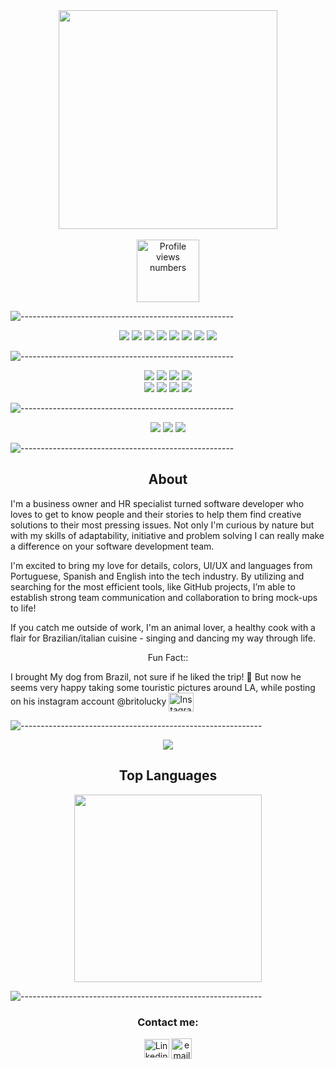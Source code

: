 
<section align="center">
<!--  Who am I gif  -->
<img align="center" width=350 src="https://user-images.githubusercontent.com/82066350/139956445-00591f03-9ad9-48f0-94be-21721bb043e1.gif" />
</section>
<!-- Profile view numbers  -->
</br>
<section align="center"> 
<img align="center" width=100 src="https://komarev.com/ghpvc/?username=joanafbrito&color=462581" alt="Profile views numbers" />
</section>



![-----------------------------------------------------](https://raw.githubusercontent.com/andreasbm/readme/master/assets/lines/rainbow.png)
<p align="center"> 
  <img src="https://img.shields.io/badge/React-20232A?style=flaste&logo=react&logoColor=61DAFB"/>
  <img src="https://img.shields.io/badge/HTML5-E34F26?style=flaste&logo=html5&logoColor=white"/>
  <img src="https://img.shields.io/badge/CSS3-1572B6?style=flaste&logo=css3&logoColor=white"/>
  <img src="https://img.shields.io/badge/JavaScript-323330?style=flaste&logo=javascript&logoColor=F7DF1E"/>
  <img src="https://img.shields.io/badge/npm-CB3837?style=flaste&logo=npm&logoColor=white"/>
  <img src="https://img.shields.io/badge/Cypress-17202C?style=flaste&logo=cypress&logoColor=white"/>
  <img src="https://img.shields.io/badge/React_Router-CA4245?style=flaste&logo=react-router&logoColor=white"/>
  <img src="https://img.shields.io/badge/PWA-33b818.svg?&style=flaste&logo=REST&logoColor=white"/>
</p>

![-----------------------------------------------------](https://raw.githubusercontent.com/andreasbm/readme/master/assets/lines/rainbow.png)
<p align="center">
  <img src="https://img.shields.io/badge/Visual_Studio_Code-0078D4?style=flaste&logo=visual%20studio%20code&logoColor=white">
  <img src="https://img.shields.io/badge/Git-F05032.svg?&style=flaste&logo=git&logoColor=white" />
  <img src="https://img.shields.io/badge/GitHub-181717.svg?&style=flaste&logo=github&logoColor=white" />
  <img src="https://img.shields.io/badge/travis_CI-3EAAAF?style=flaste&logo=travisci&logoColor=white" />
  </br>
  <img src="https://img.shields.io/badge/Surge-430098.svg?&style=flaste&logo=heroku&logoColor=white" />
  <img src="https://img.shields.io/badge/eslint-3A33D1?style=flaste&logo=eslint&logoColor=white" />
  <img src="https://img.shields.io/badge/Canva-%2300C4CC.svg?&style=flaste&logo=Canva&logoColor=white" />
  <img src="https://img.shields.io/badge/Google_chrome-4285F4?style=flaste&logo=Google-chrome&logoColor=white" /> 
</p>

![-----------------------------------------------------](https://raw.githubusercontent.com/andreasbm/readme/master/assets/lines/rainbow.png)
<p align="center">
  <img src="https://img.shields.io/badge/OOP-b81818.svg?&style=flaste&logo=OOP&logoColor=white" />
  <img src="https://img.shields.io/badge/Accessability-b87818.svg?&style=flaste&logo=&logoColor=white" />
  <img src="https://img.shields.io/badge/UI/UX-33b818.svg?&style=flaste&logo=REST&logoColor=white"/>
</p>

![-----------------------------------------------------](https://raw.githubusercontent.com/andreasbm/readme/master/assets/lines/rainbow.png)

<!-- Need to add up: Scss, TDD- Mocha and Chai,and Node. -->
<section> 
  
<h2 align="center" color=ffeb3b>About</h2>

  
<p align="center" width=800>
<p>I'm a business owner and HR specialist turned software developer who loves to get to know people and their stories to help them find creative solutions to their most pressing issues. Not only I'm curious by nature but with my skills of adaptability, initiative and problem solving I can really make a difference on your software development team.</p>

<p> I'm excited to bring my love for details, colors, UI/UX and languages from Portuguese, Spanish and English into the tech industry. By utilizing and searching for the most efficient tools, like GitHub projects, I’m able to establish strong team communication and collaboration to bring mock-ups to life!</p>

<p>If you catch me outside of work, I'm an animal lover, a healthy cook with a flair for Brazilian/italian cuisine - singing and dancing my way through life.</p>

<p align="center">Fun Fact::</p> 
<p>I brought My dog from Brazil, not sure if he liked the trip! 🤔 But now he seems very happy taking some touristic pictures around LA, while posting on his instagram account @britolucky 
<a href="https://www.instagram.com/britolucky/?hl=en" target="blank"><img align="center" src="https://cdn.jsdelivr.net/npm/simple-icons@3.0.1/icons/instagram.svg" alt="Instagram icon" height="30" width="40" /></a>
</p>
</p>
</section>

![------------------------------------------------------------](https://raw.githubusercontent.com/andreasbm/readme/master/assets/lines/rainbow.png)

<section align="center">
<a href="https://github.com/joanafbrito/joanafbrito">
  <img align="center" src="https://github-readme-stats.vercel.app/api?username=joanafbrito&show_icons=true&theme=shades-of-purple" />
</a>

<h2 align="center" color=ffeb3b>Top Languages</h2>

<a href="https://github.com/joanafbrito/convoychat">
  <img align="center" width=300 src="https://github-readme-stats.vercel.app/api/top-langs/?username=joanafbrito&layout=compact&theme=shades-of-purple" />
</a>
</section>


<!-- 
<section align="center">
<h2>Contribuitions </h2>
<a href="https://github.com/joanafbrito/joanafbrito">
  <img align="center" src="http://github-readme-streak-stats.herokuapp.com?user=joanafbrito&theme=shades-of-purple&date_format=M%20j%5B%2C%20Y%5D" />
</a>
</section> -->
<!-- <a href="">
  <img align="center" width=400 src="https://github-readme-stats.vercel.app/api/pin/?username=joanafbrito&repo=joanafbrito&theme=shades-of-purple" />
</a> -->

![------------------------------------------------------------](https://raw.githubusercontent.com/andreasbm/readme/master/assets/lines/rainbow.png)
<!-- Links to personal information  -->
<h3 align="center">Contact me:</h3>
<p align="center">
<a href="https://www.linkedin.com/in/joana-f-brito/" target="blank"><img align="center" src="https://cdn.jsdelivr.net/npm/simple-icons@3.0.1/icons/linkedin.svg" alt="Linkedin icon" height="30" width="40" /></a>
<a href="mailto:joanafiorentini@hotmail.com" target="blank"><img align="center" src="https://icon-library.com/images/email-icon-png-black/email-icon-png-black-1.jpg" alt="email " height="33" width="33" /></a>
<!-- to be added as needed -->
<!-- <a href="your link" target="blank"><img align="center" src="https://cdn.jsdelivr.net/npm/simple-icons@3.0.1/icons/twitter.svg" alt="" height="30" width="40" /></a> -->
<!-- <a href="your link" target="blank"><img align="center" src="https://cdn.jsdelivr.net/npm/simple-icons@3.0.1/icons/instagram.svg" alt="Instagram icon" height="30" width="40" /></a>
<a href="joanafiorentini@hotmail.com" target="blank"><img align="center" src="https://cdn.jsdelivr.net/npm/simple-icons@3.0.1/icons/youtube.svg" alt="Youtube icon" height="30" width="40" /></a> -->
</p>







<!-- joanafbrito/joanafbrito is a ✨ special ✨ repository because its `README.md` (this file) appears on your GitHub profile. -->
<!-- You can click the Preview link to take a look at your changes. -->

